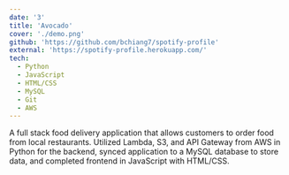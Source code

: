```yaml
---
date: '3'
title: 'Avocado'
cover: './demo.png'
github: 'https://github.com/bchiang7/spotify-profile'
external: 'https://spotify-profile.herokuapp.com/'
tech:
  - Python
  - JavaScript
  - HTML/CSS
  - MySQL
  - Git
  - AWS
---
```


A full stack <a> food delivery application</a> that allows customers to order food from local restaurants. Utilized Lambda, S3, and API Gateway from AWS in Python for the backend, synced application to a MySQL database to store data, and completed frontend in JavaScript with HTML/CSS.
